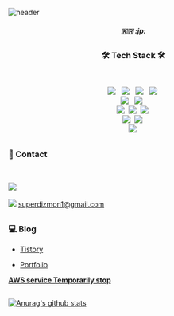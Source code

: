 ![header](https://capsule-render.vercel.app/api?type=slice&color=auto&height=300&section=header&text=WELCOME&fontSize=90)
<br/>
<h5 align="center">🇰🇷 :jp: </h5>

<!-- Heading -->
## <h3 align="center"><b>🛠 Tech Stack 🛠</b></h3>
</br>
<p align="center">
<img src="https://img.shields.io/badge/HTML5-E34F26?style=flat-square&logo=HTML5&logoColor=white"/></a> &nbsp
<img src="https://img.shields.io/badge/CSS3-1572B6?style=flat-square&logo=CSS3&logoColor=white"/></a> &nbsp
<img src="https://img.shields.io/badge/JavaScript-F7DF1E?style=flat-square&logo=JavaScript&logoColor=white"/></a> &nbsp
<img src="https://img.shields.io/badge/Bootstrap-7952B3?style=flat-square&logo=Bootstrap&logoColor=white"/></a>&nbsp
</br>
<img src="https://img.shields.io/badge/MySQL-4479A1?style=flat-square&logo=MySQL&logoColor=white"/></a> &nbsp
<img src="https://img.shields.io/badge/Microsoft SQL Server-CC2927?style=flat-square&logo=Microsoft SQL Server&logoColor=white"/></a> &nbsp
</br>
<img src="https://img.shields.io/badge/Python-3776AB?style=flat-square&logo=Python&logoColor=white"/></a>&nbsp
<img src="https://img.shields.io/badge/JAVA-007396?style=flat-square&logo=JAVA&logoColor=white"/></a>&nbsp
<img src="https://img.shields.io/badge/TypeScript-3178C6?style=flat-square&logo=TypeScript&logoColor=white"/></a>&nbsp
</br>
<img src="https://img.shields.io/badge/Django-092E20?style=flat-square&logo=Django&logoColor=white"/></a>&nbsp
<img src="https://img.shields.io/badge/Angular-DD0031?style=flat-square&logo=Angular&logoColor=white"/></a>&nbsp

</br>
<img src="https://img.shields.io/badge/Nginx-009639?style=flat-square&logo=Bootstrap&logoColor=white"/></a>&nbsp
</br>

<!--
# <h3 align="center"><b>:books: The book I studied</b></h3>
</br>
-->

## <h3><b>:mega: Contact</b></h3>
</br>

<a href="https://www.instagram.com/o.jonghwa/" target="_blank" rel="noreferrer noopener"><img src="https://img.shields.io/badge/Instagram-E4405F?style=flat-square&logo=Instagram&logoColor=white&link=https://www.instagram.com/o.jonghwa/"/></a>
</br></br>
<img src="https://img.shields.io/badge/Gmail-EA4335?style=flat-square&logo=Gmail&logoColor=white"/>   <bold>superdizmon1@gmail.com</bold>
  
## <h3><b>:computer: Blog</b></h3>

<a href="https://ojh-1221.tistory.com/category/IT" target="_blank" rel="noreferrer noopener">
<ul>
  <li>Tistory</li>
</ul>
</a>
<a href="http://ec2-3-36-76-158.ap-northeast-2.compute.amazonaws.com/" target="_blank" rel="noreferrer noopener">
<ul>
  <li>Portfolio</li>
</ul>
<strong>AWS service Temporarily stop</strong>
</a>

## 

[![Anurag's github stats](https://github-readme-stats.vercel.app/api?username=nexiom1221&show_icons=true&theme=dracula)
](https://github.com/anuraghazra/github-readme-stats)
